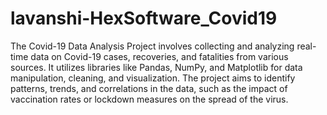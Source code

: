 # lavanshi-HexSoftware_Covid19
The Covid-19 Data Analysis Project involves collecting and analyzing real-time data on Covid-19 cases, recoveries, and fatalities from various sources. It utilizes libraries like Pandas, NumPy, and Matplotlib for data manipulation, cleaning, and visualization. The project aims to identify patterns, trends, and correlations in the data, such as the impact of vaccination rates or lockdown measures on the spread of the virus.
